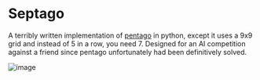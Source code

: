 # Septago
A terribly written implementation of [pentago](https://en.wikipedia.org/wiki/Pentago) in python, except it uses a 9x9 grid and instead of 5 in a row, you need 7. Designed for an AI competition against a friend since pentago unfortunately had been definitively solved.

![image](https://github.com/Bobberson3108/Septago/assets/69008832/27f3b181-1816-4382-a5e7-5527cba54942)

